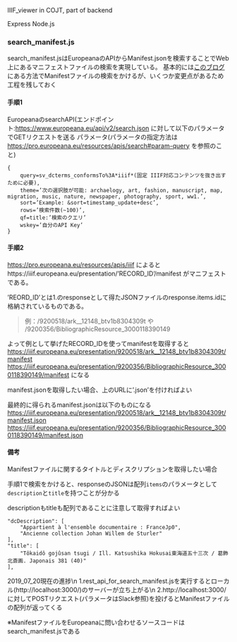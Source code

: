 IIIF_viewer in COJT, part of backend

Express Node.js

### search_manifest.js

search_manifest.jsはEuropeanaのAPIからManifest.jsonを検索することでWeb上にあるマニフェストファイルの検索を実現している。
基本的には[このブログ](http://digitalnagasaki.hatenablog.com/entry/2019/03/04/015114)にある方法でManifestファイルの検索をかけるが、いくつか変更点があるため工程を残しておく

#### 手順1
EuropeanaのsearchAPI(エンドポイント:https://www.europeana.eu/api/v2/search.json に対して以下のパラメータでGETリクエストを送る
パラメータ(パラメータの指定方法は https://pro.europeana.eu/resources/apis/search#param-query を参照のこと)

```
{
    query=sv_dcterms_conformsTo%3A*iiif*(固定 IIIF対応コンテンツを抜き出すために必要),
    theme=’次の選択肢が可能: archaelogy, art, fashion, manuscript, map, migration, music, nature, newspaper, photography, sport, ww1.’,
    sort=’Example: &sort=timestamp_update+desc’,
    rows=’検索件数(~100)’,
    qf=title:’検索のクエリ’
    wskey=’自分のAPI Key’
}
```

#### 手順2
https://pro.europeana.eu/resources/apis/iiif によるとhttps://iiif.europeana.eu/presentation/’RECORD_ID’/manifest がマニフェストである。

’REORD_ID’とは1.のresponseとして得たJSONファイルのresponse.items.idに格納されているものである。

> 例：/9200518/ark__12148_btv1b8304309t や /9200356/BibliographicResource_3000118390149

よって例として挙げたRECORD_IDを使ってmanifestを取得すると
https://iiif.europeana.eu/presentation/9200518/ark__12148_btv1b8304309t/manifest
https://iiif.europeana.eu/presentation/9200356/BibliographicResource_3000118390149/manifest
になる

manifest.jsonを取得したい場合、上のURLに’.json’を付ければよい

最終的に得られるmanifest.jsonは以下のものになる
https://iiif.europeana.eu/presentation/9200518/ark__12148_btv1b8304309t/manifest.json
https://iiif.europeana.eu/presentation/9200356/BibliographicResource_3000118390149/manifest.json

#### 備考
Manifestファイルに関するタイトルとディスクリプションを取得したい場合

手順1で検索をかけると、responseのJSONは配列`items`のパラメータとして`description`と`title`を持つことが分かる

descriptionもtitleも配列であることに注意して取得すればよい

```
"dcDescription": [
    "Appartient à l'ensemble documentaire : FranceJp0",
    "Ancienne collection Johan Willem de Sturler"
],
"title": [
    "Tôkaidô gojûsan tsugi / Ill. Katsushika Hokusai東海道五十三次 / 葛飾北斎画. Japonais 381 (40)"
],
```

2019_07_20現在の進捗\n
1.rest_api_for_search_manifest.jsを実行するとローカル(http://localhost:3000/)のサーバーが立ち上がる\n
2.http://localhost:3000/ に対してPOSTリクエスト(パラメータはSlack参照)を投げるとManifestファイルの配列が返ってくる

※ManifestファイルをEuropeanaに問い合わせるソースコードはsearch_manifest.jsである